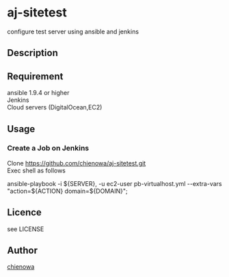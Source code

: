 aj-sitetest
====

configure test server using ansible and jenkins

## Description

## Requirement

ansible 1.9.4 or higher  
Jenkins  
Cloud servers (DigitalOcean,EC2)  

## Usage

### Create a Job on Jenkins

Clone https://github.com/chienowa/aj-sitetest.git  
Exec shell as follows

  ansible-playbook -i ${SERVER}, -u ec2-user pb-virtualhost.yml  --extra-vars "action=${ACTION} domain=${DOMAIN}";


## Licence

see LICENSE

## Author

[chienowa](https://github.com/chienowa)
